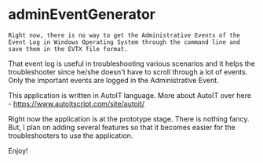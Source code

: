 # adminEventGenerator

``Right now, there is no way to get the Administrative Events of the Event Log in Windows Operating System through the command line and save them in the EVTX file format.``

That event log is useful in troubleshooting various scenarios and it helps the troubleshooter since he/she doesn't have to scroll through a lot of events. Only the important events are logged in the Administrative Event.

This application is written in AutoIT language. More about AutoIT over here - https://www.autoitscript.com/site/autoit/


Right now the application is at the prototype stage. There is nothing fancy. But, I plan on adding several features so that it becomes easier for the troubleshooters to use the application.


Enjoy!
